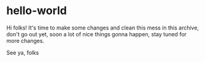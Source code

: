 # hello-world

Hi folks! It's time to make some changes and clean this mess in this archive, don't go out yet, soon a lot of nice things gonna happen, stay tuned for more changes.

See ya, folks 
